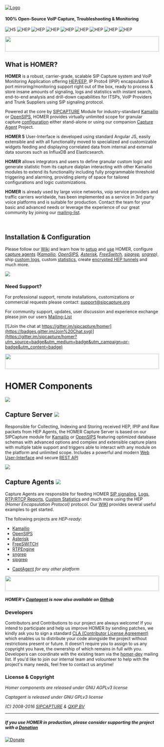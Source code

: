 [![Logo](http://i.imgur.com/Zd6tCxNh.png)](http://sipcapture.org)

#### 100% Open-Source VoIP Capture, Troubleshooting & Monitoring


![H5](https://img.shields.io/badge/HOMER-5-red.svg)
![HEP](https://img.shields.io/badge/proto-hep_eep-blue.svg)
![HEP](https://img.shields.io/badge/proto-sip-brightgreen.svg)
![HEP](https://img.shields.io/badge/proto-rtcp-brightgreen.svg)
![HEP](https://img.shields.io/badge/proto-rtcp_xr-brightgreen.svg)
![HEP](https://img.shields.io/badge/proto-rtp_stats-brightgreen.svg)
![HEP](https://img.shields.io/badge/text-QoS-green.svg)
![HEP](https://img.shields.io/badge/text-syslog-green.svg)
![HEP](https://img.shields.io/badge/text-CDRs-green.svg)


<img src="http://i.imgur.com/9AN08au.gif" width=100% height=50 >


## What is HOMER?

**HOMER** is a robust, carrier-grade, scalable SIP Capture system and VoiP Monitoring Application offering [HEP/EEP](http://github.com/sipcapture/hep), IP Proto4 (IPIP) encapsulation & port mirroring/monitoring support right out of the box, ready to process & store insane amounts of signaling, logs and statistics with instant search, end-to-end analysis and drill-down capabilities for ITSPs, VoIP Providers and Trunk Suppliers using SIP signaling protocol.

Powered at the core by [SIPCAPTURE](http://kamailio.org/docs/modules/stable/modules/sipcapture.html) Module for industry-standard [Kamailio](http://kamailio.org) or [OpenSIPS](http://opensips.org), HOMER provides virtually unlimited scope for granular capture [configuration](https://github.com/sipcapture/homer-api/blob/master/examples/sipcapture/kamailio.cfg) either stand-alone or using our companion [Capture Agent](https://github.com/sipcapture/captagent) Project.

**HOMER 5** User-Interface is developed using standard Angular JS, easily extensible and with all functionality moved to specialized and customizable widgets feeding and displaying correlated data from internal and external data sources such as InfluxDB and Elasticsearch. 

**HOMER** allows integrators and users to define granular custom logic and generate statistic from its capture dialplan interacting with other Kamailio modules to extend its functionality including fully programmable threshold triggering and alarming, providing plenty of space for tailored configurations and logic customizations.

**HOMER** is already used by large voice networks, voip service providers and traffic carriers worldwide, has been implemented as a service in 3rd party voice platforms and is suitable for production. Contact the team for your basic and advanced needs or leverage the experience of our great community by joining our [mailing-list](http://groups.google.com/group/homer-discuss). 

<br/>

## Installation & Configuration

Please follow our [Wiki](https://github.com/sipcapture/homer/wiki) and learn how to [setup](https://github.com/sipcapture/homer/wiki/Quick-Install) and [use](https://github.com/sipcapture/homer/wiki/Using-Homer-5) HOMER, configure [capture agents](https://github.com/sipcapture/homer/wiki/Examples%3A-Captagent4) _([Kamailio](https://github.com/sipcapture/homer/wiki/Examples%3A-Kamailio), [OpenSIPS](https://github.com/sipcapture/homer/wiki/Examples%3A-OpenSIPS), [Asterisk](https://github.com/sipcapture/homer/wiki/Examples%3A-Asterisk), [FreeSwitch](https://github.com/sipcapture/homer/wiki/Examples%3A-FreeSwitch), [sipgrep](https://github.com/sipcapture/homer/wiki/Examples%3A-sipgrep), [sngrep](https://github.com/sipcapture/homer/wiki/Examples%3A-sngrep))_, ship [custom logs](https://github.com/sipcapture/homer/wiki/Examples%3A-hepipe.js), custom [statistics](https://github.com/sipcapture/homer/wiki/Example%3A-CustomStats), create [encrypted HEP tunnels](https://github.com/sipcapture/homer/wiki/hepstunnel) and much more.


<img src="http://i.imgur.com/DdnUXe6.gif" />


### Need Support?
For professional support, remote installations, customizations or commercial requests please contact: support@sipcapture.org

For community support, updates, user discussion and experience exchange please join our users   [Mailing-List](https://groups.google.com/forum/#!forum/homer-discuss)


[![Join the chat at https://gitter.im/sipcapture/homer](https://badges.gitter.im/Join%20Chat.svg)](https://gitter.im/sipcapture/homer?utm_source=badge&utm_medium=badge&utm_campaign=pr-badge&utm_content=badge)


<img src="http://i.imgur.com/9AN08au.gif" width=100% height=50 >

# HOMER Components

<img src="http://i.imgur.com/0qiWlzi.png" >


## Capture Server <a href="http://github.com/sipcapture/HEP"><img src="http://i.imgur.com/RSUlFRa.gif"></a>

Responsible for Collecting, Indexing and Storing received HEP, IPIP and Raw packets from HEP Agents, the HOMER Capture Server is based on our SIPCapture module for [Kamailio](http://kamailio.org) or [OpenSIPS](http://opensips.org) featuring optimized database schemas with advanced options and complex and extensible capture plans with multiple table support and triggers able to interact with any module on the platform and unlimited scope. Includes a powerful and modern [Web User-Interface](https://github.com/sipcapture/homer-ui) and secure [REST API](https://github.com/sipcapture/homer-api)

<img src="http://i.imgur.com/p9wV9kh.png">

## Capture Agents <a href="http://github.com/sipcapture/HEP"><img src="http://i.imgur.com/RSUlFRa.gif"></a>

Capture Agents are responsible for feeding HOMER [SIP signaling](https://github.com/sipcapture/homer/wiki), [Logs](https://github.com/sipcapture/homer/wiki/Examples%3A-hepipe.js), [RTP/RTCP Reports](https://github.com/sipcapture/homer/wiki/Using-Homer-5-QoS-Reports), [Custom Statistics](https://github.com/sipcapture/homer/wiki/Example%3A-CustomStats) and much more using the HEP _(Homer Encapsulation Protocol)_ protocol. Our [WIKI](https://github.com/sipcapture/homer/wiki) provides several useful examples to get started.

The following projects are _HEP-ready_:

* [Kamailio](https://github.com/sipcapture/homer/wiki/Examples%3A-Kamailio)
* [OpenSIPS](https://github.com/sipcapture/homer/wiki/Examples%3A-OpenSIPS)
* [Asterisk](https://github.com/sipcapture/homer/wiki/Examples%3A-Asterisk)
* [FreeSWITCH](https://github.com/sipcapture/homer/wiki/Examples%3A-FreeSwitch)
* [RTPEngine](https://github.com/sipcapture/homer/wiki/Examples%3A-RTPEngine) 
* [sngrep](https://github.com/sipcapture/homer/wiki/Examples%3A-sngrep)
* [sipgrep](https://github.com/sipcapture/homer/wiki/Examples%3A-sipgrep)
+ [CaptAgent](http://github.com/sipcapture/captagent) _for any other platform_



<img src="http://i.imgur.com/9AN08au.gif" width=100% height=50 >







##### HOMER's [Captagent](http://github.com/sipcapture/captagent) is now also available on [Github](http://github.com/sipcapture/captagent)

### Developers
Contributors and Contributions to our project are always welcome! If you intend to participate and help us improve HOMER by sending patches, we kindly ask you to sign a standard [CLA (Contributor License Agreement)](http://cla.qxip.net) which enables us to distribute your code alongside the project without restrictions present or future. It doesn’t require you to assign to us any copyright you have, the ownership of which remains in full with you. Developers can coordinate with the existing team via the [homer-dev](http://groups.google.com/group/homer-dev) mailing list. If you'd like to join our internal team and volounteer to help with the project's many needs, feel free to contact us anytime!




### License & Copyright

*Homer components are released under GNU AGPLv3 license*

*Captagent is released under GNU GPLv3 license*

*(C) 2008-2016 [SIPCAPTURE](http://sipcapture.org) & [QXIP BV](http://qxip.net)*

----------

##### If you use HOMER in production, please consider supporting the project with a [Donation](https://www.paypal.com/cgi-bin/webscr?cmd=_donations&business=donation%40sipcapture%2eorg&lc=US&item_name=SIPCAPTURE&no_note=0&currency_code=EUR&bn=PP%2dDonationsBF%3abtn_donateCC_LG%2egif%3aNonHostedGuest)

[![Donate](https://www.paypalobjects.com/en_US/i/btn/btn_donateCC_LG.gif)](https://www.paypal.com/cgi-bin/webscr?cmd=_donations&business=donation%40sipcapture%2eorg&lc=US&item_name=SIPCAPTURE&no_note=0&currency_code=EUR&bn=PP%2dDonationsBF%3abtn_donateCC_LG%2egif%3aNonHostedGuest) 

